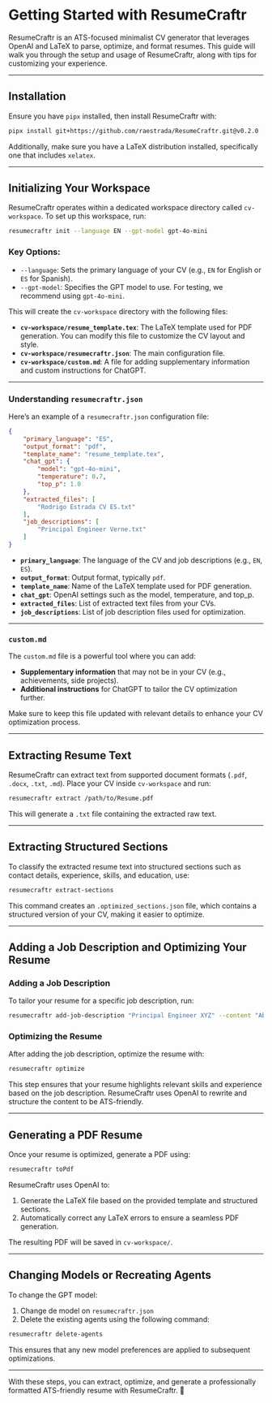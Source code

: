 # Getting Started with ResumeCraftr

ResumeCraftr is an ATS-focused minimalist CV generator that leverages OpenAI and LaTeX to parse, optimize, and format resumes. This guide will walk you through the setup and usage of ResumeCraftr, along with tips for customizing your experience.

---

## Installation

Ensure you have `pipx` installed, then install ResumeCraftr with:

```bash
pipx install git+https://github.com/raestrada/ResumeCraftr.git@v0.2.0
```

Additionally, make sure you have a LaTeX distribution installed, specifically one that includes `xelatex`.

---

## Initializing Your Workspace

ResumeCraftr operates within a dedicated workspace directory called `cv-workspace`. To set up this workspace, run:

```bash
resumecraftr init --language EN --gpt-model gpt-4o-mini
```

### Key Options:
- `--language`: Sets the primary language of your CV (e.g., `EN` for English or `ES` for Spanish).
- `--gpt-model`: Specifies the GPT model to use. For testing, we recommend using `gpt-4o-mini`.

This will create the `cv-workspace` directory with the following files:
- **`cv-workspace/resume_template.tex`**: The LaTeX template used for PDF generation. You can modify this file to customize the CV layout and style.
- **`cv-workspace/resumecraftr.json`**: The main configuration file.
- **`cv-workspace/custom.md`**: A file for adding supplementary information and custom instructions for ChatGPT.

---

### Understanding `resumecraftr.json`

Here’s an example of a `resumecraftr.json` configuration file:

```json
{
    "primary_language": "ES",
    "output_format": "pdf",
    "template_name": "resume_template.tex",
    "chat_gpt": {
        "model": "gpt-4o-mini",
        "temperature": 0.7,
        "top_p": 1.0
    },
    "extracted_files": [
        "Rodrigo Estrada CV ES.txt"
    ],
    "job_descriptions": [
        "Principal Engineer Verne.txt"
    ]
}
```

- **`primary_language`**: The language of the CV and job descriptions (e.g., `EN`, `ES`).
- **`output_format`**: Output format, typically `pdf`.
- **`template_name`**: Name of the LaTeX template used for PDF generation.
- **`chat_gpt`**: OpenAI settings such as the model, temperature, and top_p.
- **`extracted_files`**: List of extracted text files from your CVs.
- **`job_descriptions`**: List of job description files used for optimization.

---

### `custom.md`

The `custom.md` file is a powerful tool where you can add:
- **Supplementary information** that may not be in your CV (e.g., achievements, side projects).
- **Additional instructions** for ChatGPT to tailor the CV optimization further.

Make sure to keep this file updated with relevant details to enhance your CV optimization process.

---

## Extracting Resume Text

ResumeCraftr can extract text from supported document formats (`.pdf`, `.docx`, `.txt`, `.md`). Place your CV inside `cv-workspace` and run:

```bash
resumecraftr extract /path/to/Resume.pdf
```

This will generate a `.txt` file containing the extracted raw text.

---

## Extracting Structured Sections

To classify the extracted resume text into structured sections such as contact details, experience, skills, and education, use:

```bash
resumecraftr extract-sections
```

This command creates an `.optimized_sections.json` file, which contains a structured version of your CV, making it easier to optimize.

---

## Adding a Job Description and Optimizing Your Resume

### Adding a Job Description
To tailor your resume for a specific job description, run:

```bash
resumecraftr add-job-description "Principal Engineer XYZ" --content "About the job... (job description text here)"
```

### Optimizing the Resume
After adding the job description, optimize the resume with:

```bash
resumecraftr optimize
```

This step ensures that your resume highlights relevant skills and experience based on the job description. ResumeCraftr uses OpenAI to rewrite and structure the content to be ATS-friendly.

---

## Generating a PDF Resume

Once your resume is optimized, generate a PDF using:

```bash
resumecraftr toPdf
```

ResumeCraftr uses OpenAI to:
1. Generate the LaTeX file based on the provided template and structured sections.
2. Automatically correct any LaTeX errors to ensure a seamless PDF generation.

The resulting PDF will be saved in `cv-workspace/`.

---

## Changing Models or Recreating Agents

To change the GPT model:

1. Change de model on ```resumecraftr.json```
2. Delete the existing agents using the following command:

```bash
resumecraftr delete-agents
```

This ensures that any new model preferences are applied to subsequent optimizations.

---

With these steps, you can extract, optimize, and generate a professionally formatted ATS-friendly resume with ResumeCraftr. 🚀
